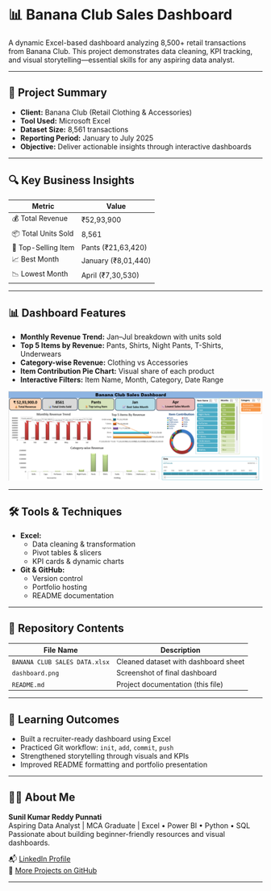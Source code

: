 # 📊 Banana Club Sales Dashboard

A dynamic Excel-based dashboard analyzing 8,500+ retail transactions from Banana Club. This project demonstrates data cleaning, KPI tracking, and visual storytelling—essential skills for any aspiring data analyst.

---

## 📌 Project Summary

- **Client:** Banana Club (Retail Clothing & Accessories)
- **Tool Used:** Microsoft Excel
- **Dataset Size:** 8,561 transactions
- **Reporting Period:** January to July 2025
- **Objective:** Deliver actionable insights through interactive dashboards

---

## 🔍 Key Business Insights

| Metric                 | Value              |
|----------------------  |--------------------|
| 💰 Total Revenue      | ₹52,93,900          |
| 📦 Total Units Sold   | 8,561               |
| 🥇 Top-Selling Item   | Pants (₹21,63,420)  |
| 📈 Best Month         | January (₹8,01,440) |
| 📉 Lowest Month       | April (₹7,30,530)   |

---

## 📊 Dashboard Features

- **Monthly Revenue Trend:** Jan–Jul breakdown with units sold  
- **Top 5 Items by Revenue:** Pants, Shirts, Night Pants, T-Shirts, Underwears  
- **Category-wise Revenue:** Clothing vs Accessories  
- **Item Contribution Pie Chart:** Visual share of each product  
- **Interactive Filters:** Item Name, Month, Category, Date Range

![Dashboard Preview](dashboard.png)

---

## 🛠 Tools & Techniques

- **Excel:**  
  - Data cleaning & transformation  
  - Pivot tables & slicers  
  - KPI cards & dynamic charts  
- **Git & GitHub:**  
  - Version control  
  - Portfolio hosting  
  - README documentation

---

## 📁 Repository Contents

| File Name                     | Description                            |
|------------------------------ |----------------------------------------|
| `BANANA CLUB SALES DATA.xlsx` | Cleaned dataset with dashboard sheet   |
| `dashboard.png`               | Screenshot of final dashboard          |
| `README.md`                   | Project documentation (this file)      |

---

## 🧠 Learning Outcomes

- Built a recruiter-ready dashboard using Excel  
- Practiced Git workflow: `init`, `add`, `commit`, `push`  
- Strengthened storytelling through visuals and KPIs  
- Improved README formatting and portfolio presentation

---

## 👨‍💻 About Me

**Sunil Kumar Reddy Punnati**  
Aspiring Data Analyst | MCA Graduate | Excel • Power BI • Python • SQL  
Passionate about building beginner-friendly resources and visual dashboards.

📬 [LinkedIn Profile](https://www.linkedin.com/in/sunilkumarreddypunnati)  
📁 [More Projects on GitHub](https://github.com/sunilkumarreddypunnati)

---


